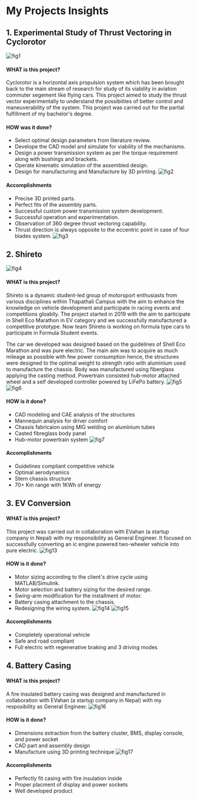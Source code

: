 # My Projects Insights

## 1. Experimental Study of Thrust Vectoring in Cyclorotor
![fig1](Pictures/Cyclorotor/Design.png)
#### WHAT is this project?
Cyclorotor is a horizontal axis propulsion system which has been brought back to the main stream of research for study of its viability in aviation commuter segement like flying cars. This project aimed to study the thrust vector experimentally to understand the possibiities of better control and maneuverability of the system. This project was carried out for the partial fulfillment of my bachelor's degree.
#### HOW was it done?
- Select optimal design parameters from literature review.
- Develope the CAD model and simulate for viability of the mechanisms.
- Design a power transmission system as per the torque requirement along with bushings and brackets.
- Operate kinematic simulation of the assembled design.
- Design for manufacturing and Manufacture by 3D printing.
![fig2](Pictures/Cyclorotor/Product.png)

#### Accomplishments
- Precise 3D printed parts.
- Perfect fits of the assembly parts.
- Successful custom power transmission system development.
- Successful operation and experimentation.
- Observation of 360 degree thrust vectoring capability.
- Thrust direction is always opposite to the eccentric point in case of four blades system.
![fig3](Pictures/Cyclorotor/Assembly_Draft.jpg)



## 2. Shireto
![fig4](Pictures/Shireto/Chassis_design.png)
#### WHAT is this project?
Shireto is a dynamic student-led group of motorsport enthusiasts from various disciplines within Thapathali Campus with the aim to enhance the knowledge on vehicle development and participate in racing events and competitions gloablly. The project started in 2019 with the aim to participate in Shell Eco Marathon in EV category and we successfully manufactured a competitive prototype. Now team Shireto is working on formula type cars to participate in Formula Student events.

The car we developed was designed based on the guidelines of Shell Eco Marathon and was pure electric. The main aim was to acquire as much mileage as possible with few power consumption hence, the structures were designed to the optimal weight to strength ratio with aluminium used to manufacture the chassis. Body was manufactured using fiberglass applying the casting method. Powertrain consisted hub-motor attached wheel and a self developed controller powered by LiFePo battery.
![fig5](Pictures/Shireto/Chassis.png)
![fig6](Pictures/Shireto/Manufacture.png)
#### HOW is it done?
- CAD modeling and CAE analysis of the structures
- Mannequin analysis for driver comfort
- Chassis fabricaion using MIG welding on aluminium tubes
- Casted fibreglass body panel
- Hub-motor powertrain system
![fig7](Pictures/Shireto/Product.png)

#### Accomplishments
- Guidelines compliant competitive vehicle
- Optimal aerodynamics
- Stern chassis structure
- 70+ Km range with 1KWh of energy


## 3. EV Conversion
#### WHAT is this project?
This project was carried out in collaboration with EVahan (a startup company in Nepal) with my responsibility as General Engineer. It focused on successfully converting an ic engine powered two-wheeler vehicle into pure electric.
![fig13](Pictures/EV_conversion/EVConvert.jpg)
#### HOW is it done?
- Motor sizing according to the client's drive cycle using MATLAB/Simulink.
- Motor selection and battery sizing for the desired range.
- Swing-arm modification for the installment of motor.
- Battery casing attachment to the chassis.
- Redesigning the wiring system.
![fig14](Pictures/EV_conversion/BatteryDesign.png)
![fig15](Pictures/EV_conversion/VehicleResistive.png)
#### Accomplishments
- Completely operational vehicle
- Safe and road compliant
- Full electric with regenerative braking and 3 driving modes


## 4. Battery Casing
#### WHAT is this project?
A fire insulated battery casing was designed and manufactured in collaboration with EVahan (a startup company in Nepal) with my resposibility as General Engineer.
![fig16](Pictures/Battery_casing/Casing_design.png)
#### HOW is it done?
- Dimensions extraction from the battery cluster, BMS, display console, and power socket
- CAD part and assembly design
- Manufacture using 3D printing technique
![fig17](Pictures/Battery_casing/IMG1.jpg)
#### Accomplishments
- Perfectly fit casing with fire insulation inside
- Proper placment of display and power sockets
- Well developed product
